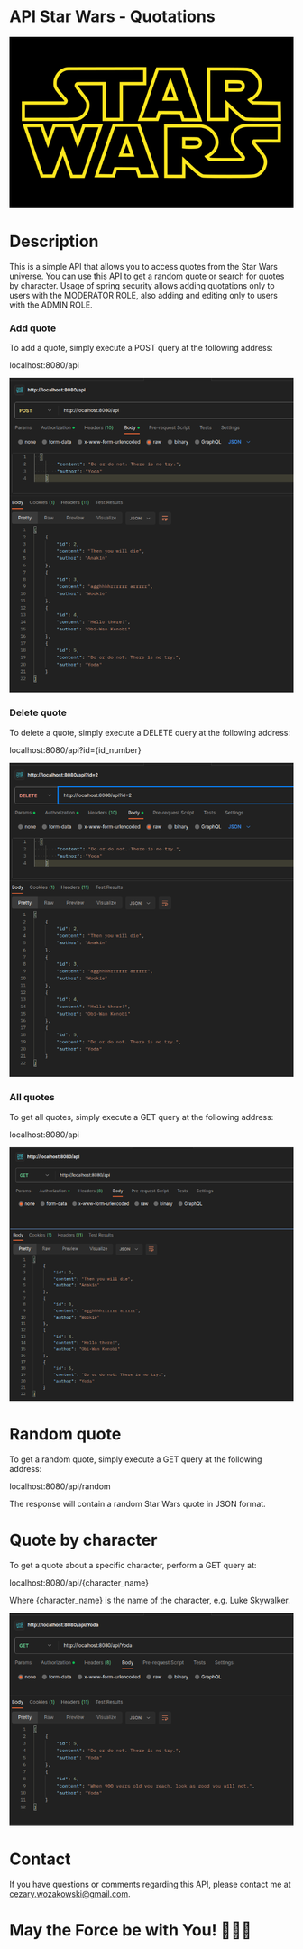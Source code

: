 # API Star Wars - Quotations

![Star Wars Logo](images/Star_Wars_Logo.svg.png)

# Description

This is a simple API that allows you to access quotes from the Star Wars universe. You can use this API to get a random quote or search for quotes by character.
Usage of spring security allows adding quotations only to users with the MODERATOR ROLE, also adding and editing only to users with the ADMIN ROLE.

### Add quote

To add a quote, simply execute a POST query at the following address:

localhost:8080/api

![img](images/POST.png)

### Delete quote

To delete a quote, simply execute a DELETE query at the following address:

localhost:8080/api?id={id_number}

![img](images/DELETE.png)

### All quotes

To get all quotes, simply execute a GET query at the following address:

localhost:8080/api

![img](images/GET.png)

# Random quote

To get a random quote, simply execute a GET query at the following address:

localhost:8080/api/random

The response will contain a random Star Wars quote in JSON format.

# Quote by character

To get a quote about a specific character, perform a GET query at:

localhost:8080/api/{character_name}

Where {character_name} is the name of the character, e.g. Luke Skywalker.

![img](images/BYCHARACTER.png)

# Contact

If you have questions or comments regarding this API, please contact me at cezary.wozakowski@gmail.com.

# May the Force be with You! 🌌🚀🌟

